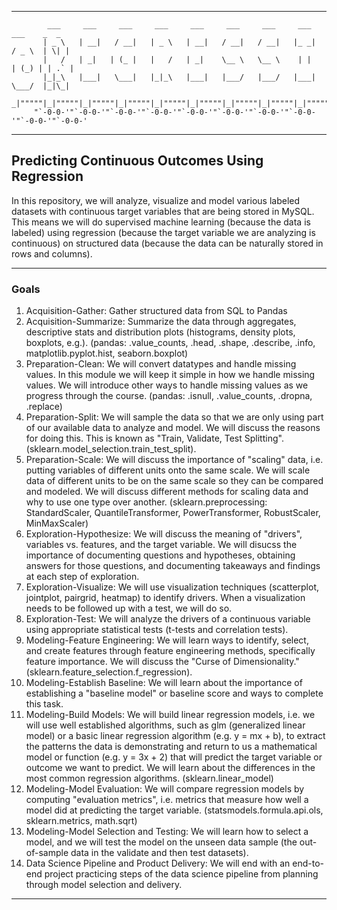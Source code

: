 ***
```
        ___     ___     ___     ___     ___     ___     ___     ___     ___    _  _   
       | _ \   | __|   / __|   | _ \   | __|   / __|   / __|   |_ _|   / _ \  | \| |  
       |   /   | _|   | (_ |   |   /   | _|    \__ \   \__ \    | |   | (_) | | .` |  
       |_|_\   |___|   \___|   |_|_\   |___|   |___/   |___/   |___|   \___/  |_|\_|  
     _|"""""|_|"""""|_|"""""|_|"""""|_|"""""|_|"""""|_|"""""|_|"""""|_|"""""|_|"""""| 
     "`-0-0-'"`-0-0-'"`-0-0-'"`-0-0-'"`-0-0-'"`-0-0-'"`-0-0-'"`-0-0-'"`-0-0-'"`-0-0-' 
```
***

## Predicting Continuous Outcomes Using Regression

In this repository, we will analyze, visualize and model various labeled datasets with continuous target variables that are being stored in MySQL. This means we will do supervised machine learning (because the data is labeled) using regression (because the target variable we are analyzing is continuous) on structured data (because the data can be naturally stored in rows and columns).
***
### Goals

1. Acquisition-Gather: Gather structured data from SQL to Pandas 
1. Acquisition-Summarize: Summarize the data through aggregates, descriptive stats and distribution plots (histograms, density plots, boxplots, e.g.). (pandas: .value_counts, .head, .shape, .describe, .info, matplotlib.pyplot.hist, seaborn.boxplot) 
1. Preparation-Clean: We will convert datatypes and handle missing values. In this module we will keep it simple in how we handle missing values. We will introduce other ways to handle missing values as we progress through the course. (pandas: .isnull, .value_counts, .dropna, .replace)
1. Preparation-Split: We will sample the data so that we are only using part of our available data to analyze and model. We will discuss the reasons for doing this. This is known as "Train, Validate, Test Splitting". (sklearn.model_selection.train_test_split). 
1. Preparation-Scale: We will discuss the importance of "scaling" data, i.e. putting variables of different units onto the same scale. We will scale data of different units to be on the same scale so they can be compared and modeled. We will discuss different methods for scaling data and why to use one type over another. (sklearn.preprocessing: StandardScaler, QuantileTransformer, PowerTransformer, RobustScaler, MinMaxScaler)
1. Exploration-Hypothesize: We will discuss the meaning of "drivers", variables vs. features, and the target variable. We will disucss the importance of documenting questions and hypotheses, obtaining answers for those questions, and documenting takeaways and findings at each step of exploration.
1. Exploration-Visualize: We will use visualization techniques (scatterplot, jointplot, pairgrid, heatmap) to identify drivers. When a visualization needs to be followed up with a test, we will do so.
1. Exploration-Test: We will analyze the drivers of a continuous variable using appropriate statistical tests (t-tests and correlation tests).
1. Modeling-Feature Engineering: We will learn ways to identify, select, and create features through feature engineering methods, specifically feature importance. We will discuss the "Curse of Dimensionality." (sklearn.feature_selection.f_regression).
1. Modeling-Establish Baseline: We will learn about the importance of establishing a "baseline model" or baseline score and ways to complete this task.
1. Modeling-Build Models: We will build linear regression models, i.e. we will use well established algorithms, such as glm (generalized linear model) or a basic linear regression algorithm (e.g. y = mx + b), to extract the patterns the data is demonstrating and return to us a mathematical model or function (e.g. y = 3x + 2) that will predict the target variable or outcome we want to predict. We will learn about the differences in the most common regression algorithms. (sklearn.linear_model)
1. Modeling-Model Evaluation: We will compare regression models by computing "evaluation metrics", i.e. metrics that measure how well a model did at predicting the target variable. (statsmodels.formula.api.ols, sklearn.metrics, math.sqrt)
1. Modeling-Model Selection and Testing: We will learn how to select a model, and we will test the model on the unseen data sample (the out-of-sample data in the validate and then test datasets).
1. Data Science Pipeline and Product Delivery: We will end with an end-to-end project practicing steps of the data science pipeline from planning through model selection and delivery.
***

